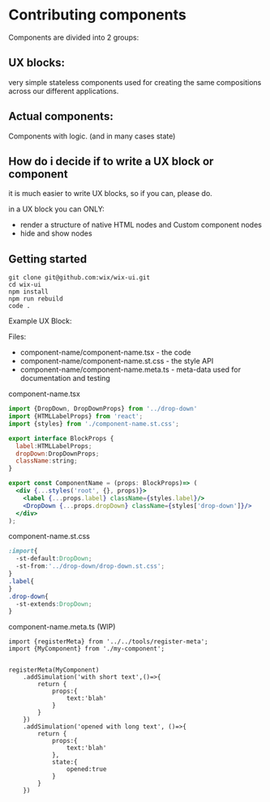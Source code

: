 # Contributing components

Components are divided into 2 groups:

## UX blocks:
very simple stateless components used for creating the same compositions across our different applications.

## Actual components:
Components with logic. (and in many cases state)

## How do i decide if to write a UX block or component

it is much easier to write UX blocks, so if you can, please do.

in a UX block you can ONLY:
- render a structure of native HTML nodes and Custom component nodes
- hide and show nodes


## Getting started
```
git clone git@github.com:wix/wix-ui.git
cd wix-ui
npm install
npm run rebuild
code .
```

Example UX Block:

Files:

 - component-name/component-name.tsx - the code
 - component-name/component-name.st.css - the style API
 - component-name/component-name.meta.ts - meta-data used for documentation and testing

component-name.tsx
```jsx
import {DropDown, DropDownProps} from '../drop-down'
import {HTMLLabelProps} from 'react';
import {styles} from './component-name.st.css';

export interface BlockProps {
  label:HTMLLabelProps;
  dropDown:DropDownProps;
  className:string;
}

export const ComponentName = (props: BlockProps)=> (
  <div {...styles('root', {}, props)}>
    <label {...props.label} className={styles.label}/>
    <DropDown {...props.dropDown} className={styles['drop-down']}/>
  </div>
);
```

component-name.st.css
```css
:import{
  -st-default:DropDown;
  -st-from:'../drop-down/drop-down.st.css';
}
.label{
}
.drop-down{
  -st-extends:DropDown;
}
```

component-name.meta.ts (WIP)
```tsx
import {registerMeta} from '../../tools/register-meta';
import {MyComponent} from './my-component';


registerMeta(MyComponent)
    .addSimulation('with short text',()=>{
        return {
            props:{
                text:'blah'
            }
        }
    })
    .addSimulation('opened with long text', ()=>{
        return {
            props:{
                text:'blah'
            },
            state:{
                opened:true
            }
        }
    })

```